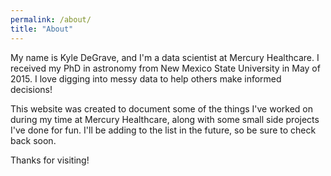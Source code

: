 ```yaml
---
permalink: /about/
title: "About"
---
```


My name is Kyle DeGrave, and I'm a data scientist at Mercury Healthcare. I received my PhD in astronomy from New Mexico State University in May of 2015. I love digging into messy data to help others make informed decisions!

This website was created to document some of the things I've worked on during my time at Mercury Healthcare, along with some small side projects I've done for fun. I'll be adding to the list in the future, so be sure to check back soon.

Thanks for visiting!

